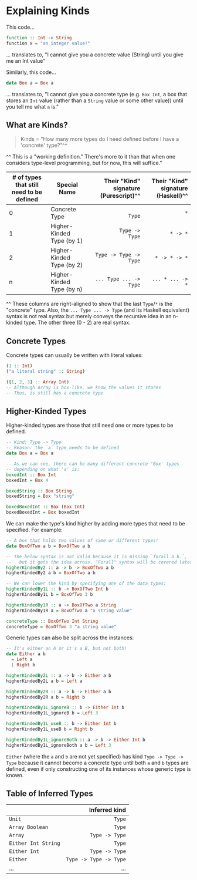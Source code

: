 # Explaining Kinds

This code...
```purescript
function :: Int -> String
function x = "an integer value!"
```
... translates to, "I cannot give you a concrete value (String) until you give me an Int value"

Similarly, this code...
```purescript
data Box a = Box a
```
... translates to, "I cannot give you a concrete type (e.g. `Box Int`, a box that stores an `Int` value (rather than a `String` value or some other value)) until you tell me what `a` is."

## What are Kinds?

> Kinds = "How many more types do I need defined before I have a 'concrete' type?"^^

^^ This is a "working definition." There's more to it than that when one considers type-level programming, but for now, this will suffice."

| # of types that still need to be defined | Special Name | Their "Kind" signature (Purescript)^^ | Their "Kind" signature (Haskell)^^
| - | - | -: | -: |
| 0 | Concrete Type             | `                Type` | `          *`
| 1 | Higher-Kinded Type (by 1) | `        Type -> Type` | `     * -> *`
| 2 | Higher-Kinded Type (by 2) | `Type -> Type -> Type` | `* -> * -> *`
| n | Higher-Kinded Type (by n) | `... Type ... -> Type` | `... * ... -> *`

^^ These columns are right-aligned to show that the last `Type`/`*` is the "concrete" type. Also, the `... Type ... -> Type` (and its Haskell equivalent) syntax is not real syntax but merely conveys the recursive idea in an n-kinded type. The other three (0 - 2) are real syntax.

## Concrete Types

Concrete types can usually be written with literal values:
```purescript
(1 :: Int)
("a literal string" :: String)

([1, 2, 3] :: Array Int)
-- Although Array is box-like, we know the values it stores
-- Thus, is still has a concrete type
```

## Higher-Kinded Types

Higher-kinded types are those that still need one or more types to be defined.
```purescript
-- Kind: Type -> Type
-- Reason: the `a` type needs to be defined
data Box a = Box a

-- As we can see, there can be many different concrete 'Box' types
-- depending on what 'a' is:
boxedInt :: Box Int
boxedInt = Box 4

boxedString :: Box String
boxedString = Box "string"

boxedBoxedInt :: Box (Box Int)
boxedBoxedInt = Box boxedInt
```
We can make the type's kind higher by adding more types that need to be specified. For example:
```purescript
-- A box that holds two values of same or different types!
data BoxOfTwo a b = BoxOfTwo a b

-- The below syntax is not valid because it is missing `forall a b.`,
--   but it gets the idea across. "Forall" syntax will be covered later.
higherKindedBy2 :: a -> b -> BoxOfTwo a b
higherKindedBy2 a b = BoxOfTwo a b

-- We can lower the kind by specifying one of the data types:
higherKindedBy1L :: b -> BoxOfTwo Int b
higherKindedBy1L b = BoxOfTwo 3 b

higherKindedBy1R :: a -> BoxOfTwo a String
higherKindedBy1R a = BoxOfTwo a "a string value"

concreteType :: BoxOfTwo Int String
concreteType = BoxOfTwo 3 "a string value"
```
Generic types can also be split across the instances:
```purescript
-- It's either an A or it's a B, but not both!
data Either a b
  = Left a
  | Right b

higherKindedBy2L :: a -> b -> Either a b
higherKindedBy2L a b = Left a

higherKindedBy2R :: a -> b -> Either a b
higherKindedBy2R a b = Right b

higherKindedBy1L_ignoreB :: b -> Either Int b
higherKindedBy1L_ignoreB b = Left 3

higherKindedBy1L_useB :: b -> Either Int b
higherKindedBy1L_useB b = Right b

higherKindedBy1L_ignoreBoth :: a -> b -> Either Int b
higherKindedBy1L_ignoreBoth a b = Left 3
```
`Either` (where the `a` and `b` are not yet specified) has kind `Type -> Type -> Type` because it cannot become a concrete type until both `a` and `b` types are defined, even if only constructing one of its instances whose generic type is known.

## Table of Inferred Types

|  | Inferred kind |
|-|-:|
|`Unit`|`Type`|
|`Array Boolean`|`Type`|
|`Array`|`Type -> Type`|
|`Either Int String` | `Type`|
|`Either Int` | `Type -> Type`|
|`Either` | `Type -> Type -> Type`|
|...|...|

